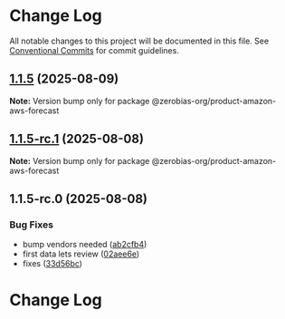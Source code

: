 # Change Log

All notable changes to this project will be documented in this file.
See [Conventional Commits](https://conventionalcommits.org) for commit guidelines.

## [1.1.5](https://github.com/zerobias-org/product/compare/@zerobias-org/product-amazon-aws-forecast@1.1.5-rc.1...@zerobias-org/product-amazon-aws-forecast@1.1.5) (2025-08-09)

**Note:** Version bump only for package @zerobias-org/product-amazon-aws-forecast





## [1.1.5-rc.1](https://github.com/zerobias-org/product/compare/@zerobias-org/product-amazon-aws-forecast@1.1.5-rc.0...@zerobias-org/product-amazon-aws-forecast@1.1.5-rc.1) (2025-08-08)

**Note:** Version bump only for package @zerobias-org/product-amazon-aws-forecast





## 1.1.5-rc.0 (2025-08-08)


### Bug Fixes

* bump vendors needed ([ab2cfb4](https://github.com/zerobias-org/product/commit/ab2cfb4a9cf2e3008e08b068f98011fec096c932))
* first data lets review ([02aee6e](https://github.com/zerobias-org/product/commit/02aee6e8c4f11675de7c63a00f4c8254a67a4dd7))
* fixes ([33d56bc](https://github.com/zerobias-org/product/commit/33d56bcaedf3fa5e3939a33c0fb57eda53539d05))





# Change Log
